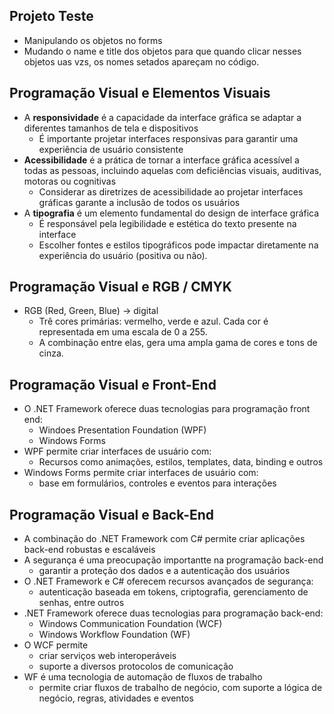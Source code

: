 ## Projeto Teste 
- Manipulando os objetos no forms
- Mudando o name e title dos objetos para que quando clicar nesses objetos uas vzs, os nomes setados apareçam no código. 


## Programação Visual e Elementos Visuais
- A <b>responsividade</b> é a capacidade da interface gráfica se adaptar a diferentes tamanhos de tela e dispositivos 
    - É importante projetar interfaces responsivas para garantir uma experiência de usuário consistente
- <b>Acessibilidade</b> é a prática de tornar a interface gráfica acessível a todas as pessoas, incluindo aquelas com deficiências visuais, auditivas, motoras ou cognitivas
    - Considerar as diretrizes de acessibilidade ao projetar interfaces gráficas garante a inclusão de todos os usuários 
- A <b>tipografia</b> é um elemento fundamental do design de interface gráfica
    - É responsável pela legibilidade e estética do texto presente na interface
    - Escolher fontes e estilos tipográficos pode impactar diretamente na experiência do usuário (positiva ou não). 

## Programação Visual e RGB / CMYK
- RGB (Red, Green, Blue) -> digital 
    - Trê cores primárias: vermelho, verde e azul. Cada cor é representada em uma escala de 0 a 255. 
    - A combinação entre elas, gera uma ampla gama de cores e tons de cinza.

## Programação Visual e Front-End
- O .NET Framework oferece duas tecnologias para programação front end:
    - Windoes Presentation Foundation (WPF)
    - Windows Forms
- WPF permite criar interfaces de usuário com:
    - Recursos como animações, estilos, templates, data, binding e outros
- Windows Forms permite criar interfaces de usuário com:
    - base em formulários, controles e eventos para interações

## Programação Visual e Back-End
- A combinação do .NET Framework com C# permite criar aplicações back-end robustas e escaláveis 
- A segurança é uma preocupação importantte na programação back-end
    - garantir a proteção dos dados e a autenticação dos usuários
- O .NET Framework e C# oferecem recursos avançados de segurança:
    - autenticação baseada em tokens, criptografia, gerenciamento de senhas, entre outros
- .NET Framework oferece duas tecnologias para programação back-end:
    - Windows Communication Foundation (WCF)
    - Windows Workflow Foundation (WF)
- O WCF permite
    - criar serviços web interoperáveis
    - suporte a diversos protocolos de comunicação
- WF é uma tecnologia de automação de fluxos de trabalho
    - permite criar fluxos de trabalho de negócio, com suporte a lógica de negócio, regras, atividades e eventos
    